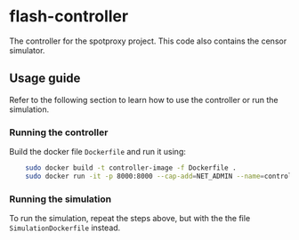 # flash-controller

The controller for the spotproxy project. This code also contains the censor simulator.

## Usage guide

Refer to the following section to learn how to use the controller or run the simulation.

### Running the controller

Build the docker file ```Dockerfile``` and run it using:

```sh
    sudo docker build -t controller-image -f Dockerfile .
    sudo docker run -it -p 8000:8000 --cap-add=NET_ADMIN --name=controller controller-image
```

### Running the simulation

To run the simulation, repeat the steps above, but with the the file ```SimulationDockerfile``` instead.
